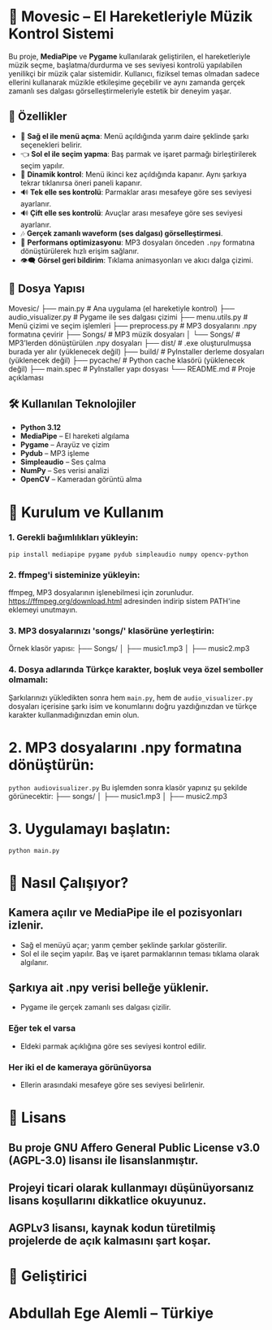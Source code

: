 # 🎵 Movesic – El Hareketleriyle Müzik Kontrol Sistemi

Bu proje, **MediaPipe** ve **Pygame** kullanılarak geliştirilen, el hareketleriyle müzik seçme, başlatma/durdurma ve ses seviyesi kontrolü yapılabilen yenilikçi bir müzik çalar sistemidir. Kullanıcı, fiziksel temas olmadan sadece ellerini kullanarak müzikle etkileşime geçebilir ve aynı zamanda gerçek zamanlı ses dalgası görselleştirmeleriyle estetik bir deneyim yaşar.

## 📌 Özellikler

- 🤚 **Sağ el ile menü açma**: Menü açıldığında yarım daire şeklinde şarkı seçenekleri belirir.
- 👈 **Sol el ile seçim yapma**: Baş parmak ve işaret parmağı birleştirilerek seçim yapılır.
- 🔁 **Dinamik kontrol**: Menü ikinci kez açıldığında kapanır. Aynı şarkıya tekrar tıklanırsa öneri paneli kapanır.
- 🔊 **Tek elle ses kontrolü**: Parmaklar arası mesafeye göre ses seviyesi ayarlanır.
- 🔊 **Çift elle ses kontrolü**: Avuçlar arası mesafeye göre ses seviyesi ayarlanır.
- 🎶 **Gerçek zamanlı waveform (ses dalgası) görselleştirmesi**.
- 💾 **Performans optimizasyonu**: MP3 dosyaları önceden `.npy` formatına dönüştürülerek hızlı erişim sağlanır.
- 👁️‍🗨️ **Görsel geri bildirim**: Tıklama animasyonları ve akıcı dalga çizimi.

## 📂 Dosya Yapısı

Movesic/
 ├── main.py # Ana uygulama (el hareketiyle kontrol)
 ├── audio_visualizer.py # Pygame ile ses dalgası çizimi 
 ├── menu.utils.py # Menü çizimi ve seçim işlemleri
 ├── preprocess.py # MP3 dosyalarını .npy formatına çevirir
 ├── Songs/ # MP3 müzik dosyaları
 │ └── Songs/ # MP3’lerden dönüştürülen .npy dosyaları
 ├── dist/ # .exe oluşturulmuşsa burada yer alır (yüklenecek değil)
 ├── build/ # PyInstaller derleme dosyaları (yüklenecek değil)
 ├── pycache/ # Python cache klasörü (yüklenecek değil)
 ├── main.spec # PyInstaller yapı dosyası
 └── README.md # Proje açıklaması

## 🛠️ Kullanılan Teknolojiler

- **Python 3.12**
- **MediaPipe** – El hareketi algılama
- **Pygame** – Arayüz ve çizim
- **Pydub** – MP3 işleme
- **Simpleaudio** – Ses çalma
- **NumPy** – Ses verisi analizi
- **OpenCV** – Kameradan görüntü alma

# 🚀 Kurulum ve Kullanım

### 1. Gerekli bağımlılıkları yükleyin:
`pip install mediapipe pygame pydub simpleaudio numpy opencv-python`
### 2. ffmpeg'i sisteminize yükleyin:
 ffmpeg, MP3 dosyalarının işlenebilmesi için zorunludur.
 https://ffmpeg.org/download.html adresinden indirip sistem PATH'ine eklemeyi unutmayın.

### 3. MP3 dosyalarınızı 'songs/' klasörüne yerleştirin:
 Örnek klasör yapısı:
 ├── Songs/
 │   ├── music1.mp3
 │   ├── music2.mp3

### 4. Dosya adlarında Türkçe karakter, boşluk veya özel semboller olmamalı:
 Şarkılarınızı yükledikten sonra hem `main.py`, hem de `audio_visualizer.py` dosyaları
 içerisine şarkı isim ve konumlarını doğru yazdığınızdan ve türkçe karakter kullanmadığınızdan
 emin olun.

# 2. MP3 dosyalarını .npy formatına dönüştürün:
`python audiovisualizer.py`
 Bu işlemden sonra klasör yapınız şu şekilde görünecektir:
 ├── songs/
 │   ├── music1.mp3
 │   ├── music2.mp3

# 3. Uygulamayı başlatın:
`python main.py`

# 🧠 Nasıl Çalışıyor?
## Kamera açılır ve MediaPipe ile el pozisyonları izlenir.
- Sağ el menüyü açar; yarım çember şeklinde şarkılar gösterilir.
- Sol el ile seçim yapılır. Baş ve işaret parmaklarının teması tıklama olarak algılanır.

## Şarkıya ait .npy verisi belleğe yüklenir.
- Pygame ile gerçek zamanlı ses dalgası çizilir.

### Eğer tek el varsa
- Eldeki parmak açıklığına göre ses seviyesi kontrol edilir.

### Her iki el de kameraya görünüyorsa
- Ellerin arasındaki mesafeye göre ses seviyesi belirlenir.

# 📝 Lisans
## Bu proje GNU Affero General Public License v3.0 (AGPL-3.0) lisansı ile lisanslanmıştır.
## Projeyi ticari olarak kullanmayı düşünüyorsanız lisans koşullarını dikkatlice okuyunuz.
## AGPLv3 lisansı, kaynak kodun türetilmiş projelerde de açık kalmasını şart koşar.

# 👤 Geliştirici
# Abdullah Ege Alemli – Türkiye
